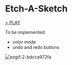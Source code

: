 # Etch-A-Sketch

[> PLAY](https://djolemtr.github.io/Etch-A-Sketch/)

To be implemented:
- color mode
- undo and redo buttons

![ezgif-2-bdcca972fa](https://github.com/djolemtr/Etch-A-Sketch/assets/113414071/fc16eefd-1041-433b-ba99-6d6471f4e4e1)

